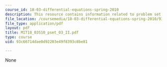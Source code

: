 ```yaml
---
course_id: 18-03-differential-equations-spring-2010
description: This resource contains information related to problem set 3.
file_location: /coursemedia/18-03-differential-equations-spring-2010/93c66714dae0d92203e49f8393c8be81_MIT18_03S10_pset_03_II.pdf
file_type: application/pdf
layout: pdf
title: MIT18_03S10_pset_03_II.pdf
type: course
uid: 93c66714dae0d92203e49f8393c8be81

---
```

None